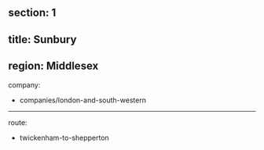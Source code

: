 section: 1
----
title: Sunbury
----
region: Middlesex
----
company:
- companies/london-and-south-western
----
route:
- twickenham-to-shepperton
